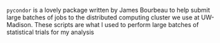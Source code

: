 `pycondor` is a lovely package written by James Bourbeau to help submit large batches of jobs to the distributed computing cluster we use at UW-Madison. These scripts are what I used to perform large batches of statistical trials for my analysis
